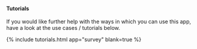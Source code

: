 #### Tutorials

If you would like further help with the ways in which you can use this app, have a look at the use cases / tutorials below.

{% include tutorials.html app="survey" blank=true %}